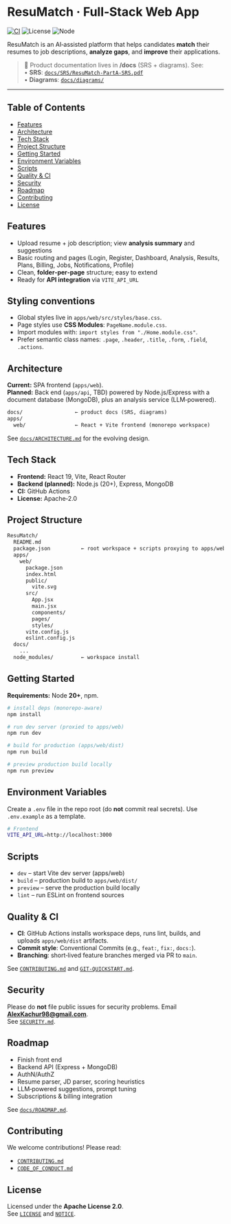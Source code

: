 # ResuMatch · Full‑Stack Web App

[![CI](https://github.com/alexkachur98/resumatch/actions/workflows/ci.yml/badge.svg?branch=main)](https://github.com/alexkachur98/resumatch/actions/workflows/ci.yml)
![License](https://img.shields.io/badge/license-Apache--2.0-blue)
![Node](https://img.shields.io/badge/node-%E2%89%A520.0-brightgreen)

ResuMatch is an AI‑assisted platform that helps candidates **match** their resumes to job descriptions, **analyze gaps**, and **improve** their applications.

> 📄 Product documentation lives in **/docs** (SRS + diagrams). See:  
> • **SRS**: [`docs/SRS/ResuMatch-PartA-SRS.pdf`](docs/SRS/ResuMatch-PartA-SRS.pdf)  
> • **Diagrams**: [`docs/diagrams/`](docs/diagrams/)

---

## Table of Contents
- [Features](#features)
- [Architecture](#architecture)
- [Tech Stack](#tech-stack)
- [Project Structure](#project-structure)
- [Getting Started](#getting-started)
- [Environment Variables](#environment-variables)
- [Scripts](#scripts)
- [Quality & CI](#quality--ci)
- [Security](#security)
- [Roadmap](#roadmap)
- [Contributing](#contributing)
- [License](#license)

## Features
- Upload resume + job description; view **analysis summary** and suggestions
- Basic routing and pages (Login, Register, Dashboard, Analysis, Results, Plans, Billing, Jobs, Notifications, Profile)
- Clean, **folder‑per‑page** structure; easy to extend
- Ready for **API integration** via `VITE_API_URL`

## Styling conventions
- Global styles live in `apps/web/src/styles/base.css`.
- Page styles use **CSS Modules**: `PageName.module.css`.
- Import modules with: `import styles from "./Home.module.css"`.
- Prefer semantic class names: `.page`, `.header`, `.title`, `.form`, `.field`, `.actions`.

## Architecture
**Current:** SPA frontend (`apps/web`).  
**Planned:** Back end (`apps/api`, TBD) powered by Node.js/Express with a document database (MongoDB), plus an analysis service (LLM‑powered).

```txt
docs/                 ← product docs (SRS, diagrams)
apps/
  web/                ← React + Vite frontend (monorepo workspace)
```

See [`docs/ARCHITECTURE.md`](docs/ARCHITECTURE.md) for the evolving design.

## Tech Stack
- **Frontend:** React 19, Vite, React Router
- **Backend (planned):** Node.js (20+), Express, MongoDB
- **CI:** GitHub Actions
- **License:** Apache‑2.0

## Project Structure
```txt
ResuMatch/
  README.md
  package.json          ← root workspace + scripts proxying to apps/web
  apps/
    web/
      package.json
      index.html
      public/
        vite.svg
      src/
        App.jsx
        main.jsx
        components/
        pages/
        styles/
      vite.config.js
      eslint.config.js
  docs/
    ...
  node_modules/         ← workspace install
```

## Getting Started
**Requirements:** Node **20+**, npm.

```bash
# install deps (monorepo-aware)
npm install

# run dev server (proxied to apps/web)
npm run dev

# build for production (apps/web/dist)
npm run build

# preview production build locally
npm run preview
```

## Environment Variables
Create a `.env` file in the repo root (do **not** commit real secrets). Use `.env.example` as a template.

```bash
# Frontend
VITE_API_URL=http://localhost:3000
```

## Scripts
- `dev` – start Vite dev server (apps/web)
- `build` – production build to `apps/web/dist/`
- `preview` – serve the production build locally
- `lint` – run ESLint on frontend sources

## Quality & CI
- **CI**: GitHub Actions installs workspace deps, runs lint, builds, and uploads `apps/web/dist` artifacts.
- **Commit style**: Conventional Commits (e.g., `feat:`, `fix:`, `docs:`).
- **Branching**: short‑lived feature branches merged via PR to `main`.

See [`CONTRIBUTING.md`](CONTRIBUTING.md) and [`GIT-QUICKSTART.md`](GIT-QUICKSTART.md).

## Security
Please do **not** file public issues for security problems. Email **AlexKachur98@gmail.com**.  
See [`SECURITY.md`](SECURITY.md).

## Roadmap
- Finish front end 
- Backend API (Express + MongoDB)
- AuthN/AuthZ
- Resume parser, JD parser, scoring heuristics
- LLM‑powered suggestions, prompt tuning
- Subscriptions & billing integration

See [`docs/ROADMAP.md`](docs/ROADMAP.md).

## Contributing
We welcome contributions! Please read:
- [`CONTRIBUTING.md`](CONTRIBUTING.md)
- [`CODE_OF_CONDUCT.md`](CODE_OF_CONDUCT.md)

## License
Licensed under the **Apache License 2.0**.  
See [`LICENSE`](LICENSE) and [`NOTICE`](NOTICE).
